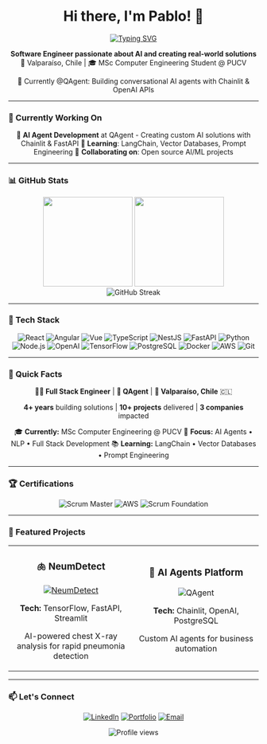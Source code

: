 <div align="center">

# Hi there, I'm Pablo! 👋

[![Typing SVG](https://readme-typing-svg.demolab.com?font=Fira+Code&weight=600&size=22&pause=1000&color=2E86AB&center=true&vCenter=true&width=600&lines=Full+Stack+Engineer;AI+Developer;4%2B+years+building+solutions)](https://git.io/typing-svg)

**Software Engineer passionate about AI and creating real-world solutions**
📍 Valparaíso, Chile | 🎓 MSc Computer Engineering Student @ PUCV

🤖 Currently @QAgent: Building conversational AI agents with Chainlit & OpenAI APIs

</div>

---

### 💼 Currently Working On

<div align="center">

🔭 **AI Agent Development** at QAgent - Creating custom AI solutions with Chainlit & FastAPI
🌱 **Learning**: LangChain, Vector Databases, Prompt Engineering
👯 **Collaborating on**: Open source AI/ML projects

</div>

---

### 📊 GitHub Stats

<div align="center">
  <img height="180em" src="https://github-readme-stats.vercel.app/api?username=PabloZuVal&show_icons=true&theme=tokyonight&include_all_commits=true&count_private=true"/>
  <img height="180em" src="https://github-readme-stats.vercel.app/api/top-langs/?username=PabloZuVal&layout=compact&langs_count=8&theme=tokyonight"/>
</div>

<div align="center">
  <img src="https://github-readme-streak-stats.herokuapp.com/?user=PabloZuVal&theme=tokyonight" alt="GitHub Streak" />
</div>

---

### 🚀 Tech Stack

<div align="center">

![React](https://img.shields.io/badge/-React-61DAFB?style=for-the-badge&logo=react&logoColor=black)
![Angular](https://img.shields.io/badge/-Angular-DD0031?style=for-the-badge&logo=angular&logoColor=white)
![Vue](https://img.shields.io/badge/-Vue.js-4FC08D?style=for-the-badge&logo=vue.js&logoColor=white)
![TypeScript](https://img.shields.io/badge/-TypeScript-3178C6?style=for-the-badge&logo=typescript&logoColor=white)
![NestJS](https://img.shields.io/badge/-NestJS-E0234E?style=for-the-badge&logo=nestjs&logoColor=white)
![FastAPI](https://img.shields.io/badge/-FastAPI-009688?style=for-the-badge&logo=fastapi&logoColor=white)
![Python](https://img.shields.io/badge/-Python-3776AB?style=for-the-badge&logo=python&logoColor=white)
![Node.js](https://img.shields.io/badge/-Node.js-339933?style=for-the-badge&logo=node.js&logoColor=white)
![OpenAI](https://img.shields.io/badge/-OpenAI-412991?style=for-the-badge&logo=openai&logoColor=white)
![TensorFlow](https://img.shields.io/badge/-TensorFlow-FF6F00?style=for-the-badge&logo=tensorflow&logoColor=white)
![PostgreSQL](https://img.shields.io/badge/-PostgreSQL-4169E1?style=for-the-badge&logo=postgresql&logoColor=white)
![Docker](https://img.shields.io/badge/-Docker-2496ED?style=for-the-badge&logo=docker&logoColor=white)
![AWS](https://img.shields.io/badge/-AWS-232F3E?style=for-the-badge&logo=amazonaws&logoColor=white)
![Git](https://img.shields.io/badge/-Git-F05032?style=for-the-badge&logo=git&logoColor=white)

</div>

---

### 🎯 Quick Facts

<div align="center">

**👨‍💻 Full Stack Engineer** | **🏢 QAgent** | **📍 Valparaíso, Chile** 🇨🇱

**4+ years** building solutions | **10+ projects** delivered | **3 companies** impacted

🎓 **Currently:** MSc Computer Engineering @ PUCV
🚀 **Focus:** AI Agents • NLP • Full Stack Development
📚 **Learning:** LangChain • Vector Databases • Prompt Engineering

</div>

---

### 🏆 Certifications

<div align="center">

![Scrum Master](https://img.shields.io/badge/Scrum_Master_Professional-SMPC-blue?style=flat-square&logo=scrumalliance)
![AWS](https://img.shields.io/badge/AWS_Technical_Essentials-FF9900?style=flat-square&logo=amazonaws&logoColor=white)
![Scrum Foundation](https://img.shields.io/badge/Scrum_Foundation-SFPC-green?style=flat-square&logo=scrumalliance)

</div>

---

### 🌟 Featured Projects

<div align="center">

<table>
  <tr>
    <td align="center" width="50%">
      <h3>🫁 NeumDetect</h3>
      <a href="https://github.com/PabloZuVal/NeumDetect">
        <img src="https://img.shields.io/badge/AI%20Health-Pneumonia%20Detection-red?style=for-the-badge" alt="NeumDetect"/>
      </a>
      <p><b>Tech:</b> TensorFlow, FastAPI, Streamlit</p>
      <p>AI-powered chest X-ray analysis for rapid pneumonia detection</p>
    </td>
    <td align="center" width="50%">
      <h3>🤖 AI Agents Platform</h3>
      <img src="https://img.shields.io/badge/QAgent-Conversational%20AI-blue?style=for-the-badge" alt="QAgent"/>
      <p><b>Tech:</b> Chainlit, OpenAI, PostgreSQL</p>
      <p>Custom AI agents for business automation</p>
    </td>
  </tr>
</table>

</div>

---

### 📫 Let's Connect

<div align="center">

[![LinkedIn](https://img.shields.io/badge/LinkedIn-0077B5?style=for-the-badge&logo=linkedin&logoColor=white)](https://www.linkedin.com/in/pablozunigavalenzuela/)
[![Portfolio](https://img.shields.io/badge/Portfolio-FF5722?style=for-the-badge&logo=google-chrome&logoColor=white)](https://www.pablozuniga.me/)
[![Email](https://img.shields.io/badge/Email-D14836?style=for-the-badge&logo=gmail&logoColor=white)](mailto:pablozunigavalenzuela@gmail.com)

</div>

<div align="center">
  <img src="https://komarev.com/ghpvc/?username=PabloZuVal&color=2E86AB&style=flat-square" alt="Profile views">
</div>
